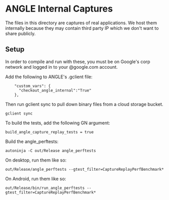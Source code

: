 # ANGLE Internal Captures

The files in this directory are captures of real applications.  We host them
internally because they may contain third party IP which we don't want
to share publicly.

## Setup

In order to compile and run with these, you must be on Google's corp network
and logged in to your @google.com account.

Add the following to ANGLE's .gclient file:
```
    "custom_vars": {
      "checkout_angle_internal":"True"
    },
```
Then run gclient sync to pull down binary files from a cloud storage bucket.
```
gclient sync
```
To build the tests, add the following GN argument:
```
build_angle_capture_replay_tests = true
```
Build the angle_perftests:
```
autoninja -C out/Release angle_perftests
```
On desktop, run them like so:
```
out/Release/angle_perftests --gtest_filter=CaptureReplayPerfBenchmark*
```
On Android, run them like so:
```
out/Release/bin/run_angle_perftests --gtest_filter=CaptureReplayPerfBenchmark*
```
